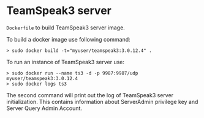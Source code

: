 TeamSpeak3 server
=========

`Dockerfile` to build TeamSpeak3 server image.

To build a docker image use following command:

    > sudo docker build -t="myuser/teamspeak3:3.0.12.4" .

To run an instance of TeamSpeak3 server use:

    > sudo docker run --name ts3 -d -p 9987:9987/udp myuser/teamspeak3:3.0.12.4
    > sudo docker logs ts3

The second command will print out the log of TeamSpeak3 server initialization.
This contains information about ServerAdmin privilege key and Server Query Admin Account.
